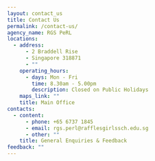 ```yaml
---
layout: contact_us
title: Contact Us
permalink: /contact-us/
agency_name: RGS PeRL
locations:
  - address:
      - 2 Braddell Rise
      - Singapore 318871
      - ""
    operating_hours:
      - days: Mon - Fri
        time: 8.30am - 5.00pm
        description: Closed on Public Holidays
    maps_link: ""
    title: Main Office
contacts:
  - content:
      - phone: +65 6737 1845
      - email: rgs.perl@rafflesgirlssch.edu.sg
      - other: ""
    title: General Enquiries & Feedback
feedback: ""
---
```

